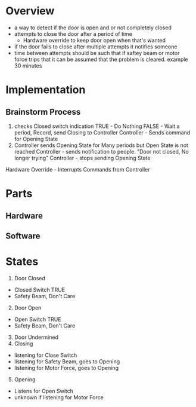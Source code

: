 # Overview
- a way to detect if the door is open and or not completely closed
- attempts to close the door after a period of time
	- Hardware override to keep door open when that's wanted
- if the door fails to close after multiple attempts it notifies someone
- time between attempts should be such that if saftey beam or motor force trips that it can be assumed that the problem is cleared. example 30 minutes

# Implementation
## Brainstorm Process
1. checks Closed switch indication
TRUE - Do Nothing
FALSE - Wait a period, Record, send Closing to Controller
Controller - Sends command for Opening State
2. Controller sends Opening State for Many periods but Open State is not reached
Controller - sends notification to people. "Door not closed, No longer trying"
Controller - stops sending Opening State

Hardware Override - Interrupts Commands from Controller

# Parts
## Hardware

## Software

# States
1. Door Closed
- Closed Switch TRUE
- Safety Beam, Don't Care
2. Door Open
- Open Switch TRUE
- Safety Beam, Don't Care
3. Door Undermined
4. Closing
- listening for Close Switch
- listening for Safety Beam, goes to Opening
- listening for Motor Force, goes to Opening
5. Opening
- Listens for Open Switch
- unknown if listening for Motor Force
